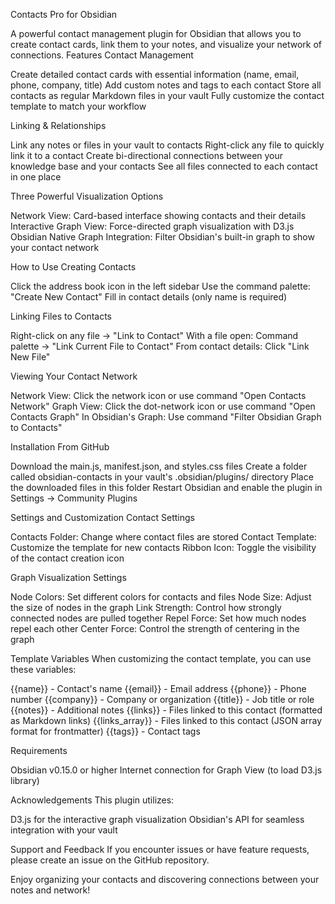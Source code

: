 Contacts Pro for Obsidian

A powerful contact management plugin for Obsidian that allows you to create contact cards, link them to your notes, and visualize your network of connections.
Features
Contact Management

Create detailed contact cards with essential information (name, email, phone, company, title)
Add custom notes and tags to each contact
Store all contacts as regular Markdown files in your vault
Fully customize the contact template to match your workflow

Linking & Relationships

Link any notes or files in your vault to contacts
Right-click any file to quickly link it to a contact
Create bi-directional connections between your knowledge base and your contacts
See all files connected to each contact in one place

Three Powerful Visualization Options

Network View: Card-based interface showing contacts and their details
Interactive Graph View: Force-directed graph visualization with D3.js
Obsidian Native Graph Integration: Filter Obsidian's built-in graph to show your contact network

How to Use
Creating Contacts

Click the address book icon in the left sidebar
Use the command palette: "Create New Contact"
Fill in contact details (only name is required)

Linking Files to Contacts

Right-click on any file → "Link to Contact"
With a file open: Command palette → "Link Current File to Contact"
From contact details: Click "Link New File"

Viewing Your Contact Network

Network View: Click the network icon or use command "Open Contacts Network"
Graph View: Click the dot-network icon or use command "Open Contacts Graph"
In Obsidian's Graph: Use command "Filter Obsidian Graph to Contacts"

Installation
From GitHub

Download the main.js, manifest.json, and styles.css files
Create a folder called obsidian-contacts in your vault's .obsidian/plugins/ directory
Place the downloaded files in this folder
Restart Obsidian and enable the plugin in Settings → Community Plugins

Settings and Customization
Contact Settings

Contacts Folder: Change where contact files are stored
Contact Template: Customize the template for new contacts
Ribbon Icon: Toggle the visibility of the contact creation icon

Graph Visualization Settings

Node Colors: Set different colors for contacts and files
Node Size: Adjust the size of nodes in the graph
Link Strength: Control how strongly connected nodes are pulled together
Repel Force: Set how much nodes repel each other
Center Force: Control the strength of centering in the graph

Template Variables
When customizing the contact template, you can use these variables:

{{name}} - Contact's name
{{email}} - Email address
{{phone}} - Phone number
{{company}} - Company or organization
{{title}} - Job title or role
{{notes}} - Additional notes
{{links}} - Files linked to this contact (formatted as Markdown links)
{{links_array}} - Files linked to this contact (JSON array format for frontmatter)
{{tags}} - Contact tags

Requirements

Obsidian v0.15.0 or higher
Internet connection for Graph View (to load D3.js library)

Acknowledgements
This plugin utilizes:

D3.js for the interactive graph visualization
Obsidian's API for seamless integration with your vault

Support and Feedback
If you encounter issues or have feature requests, please create an issue on the GitHub repository.

Enjoy organizing your contacts and discovering connections between your notes and network!
